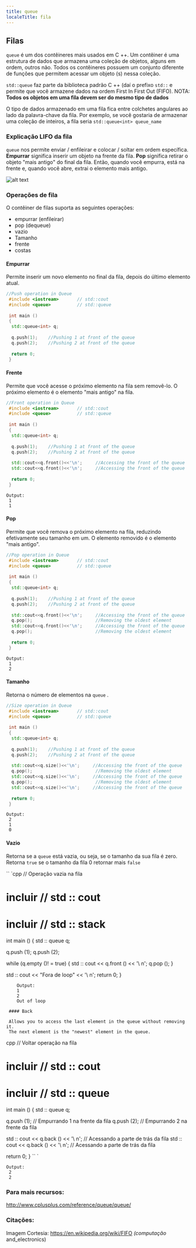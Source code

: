 ```yaml
---
title: queue
localeTitle: fila
---
```

## Filas

`queue` é um dos contêineres mais usados ​​em C ++. Um contêiner é uma estrutura de dados que armazena uma coleção de objetos, alguns em ordem, outros não. Todos os contêineres possuem um conjunto diferente de funções que permitem acessar um objeto (s) nessa coleção.

`std::queue` faz parte da biblioteca padrão C ++ (daí o prefixo `std::` e permite que você armazene dados na ordem First In First Out (FIFO). NOTA: **Todos os objetos em uma fila devem ser do mesmo tipo de dados**

O tipo de dados armazenado em uma fila fica entre colchetes angulares ao lado da palavra-chave da fila. Por exemplo, se você gostaria de armazenar uma coleção de inteiros, a fila seria `std::queue<int> queue_name`

### Explicação LIFO da fila

`queue` nos permite enviar / enfileirar e colocar / soltar em ordem específica. **Empurrar** significa inserir um objeto na frente da fila. **Pop** significa retirar o objeto "mais antigo" do final da fila. Então, quando você empurra, está na frente e, quando você abre, extrai o elemento mais antigo.

![alt text](https://github.com/mohammadaziz313/helloworld/blob/master/Fifo_queue.png "Exemplo de Enfileiramento e Desenfileiramento de Filas FIFO")

### Operações de fila

O contêiner de filas suporta as seguintes operações:

*   empurrar (enfileirar)
*   pop (dequeue)
*   vazio
*   Tamanho
*   frente
*   costas

#### Empurrar

Permite inserir um novo elemento no final da fila, depois do último elemento atual.

```cpp
//Push operation in Queue 
 #include <iostream>       // std::cout 
 #include <queue>          // std::queue 
 
 int main () 
 { 
  std::queue<int> q; 
 
  q.push(1);    //Pushing 1 at front of the queue 
  q.push(2);    //Pushing 2 at front of the queue 
 
  return 0; 
 } 
```

#### Frente

Permite que você acesse o próximo elemento na fila sem removê-lo. O próximo elemento é o elemento "mais antigo" na fila.

```cpp
//Front operation in Queue 
 #include <iostream>       // std::cout 
 #include <queue>          // std::queue 
 
 int main () 
 { 
  std::queue<int> q; 
 
  q.push(1);    //Pushing 1 at front of the queue 
  q.push(2);    //Pushing 2 at front of the queue 
 
  std::cout<<q.front()<<'\n';     //Accessing the front of the queue 
  std::cout<<q.front()<<'\n';     //Accessing the front of the queue 
 
  return 0; 
 } 
```

```
Output: 
 1 
 1 
```

#### Pop

Permite que você remova o próximo elemento na fila, reduzindo efetivamente seu tamanho em um. O elemento removido é o elemento "mais antigo".

```cpp
//Pop operation in Queue 
 #include <iostream>       // std::cout 
 #include <queue>          // std::queue 
 
 int main () 
 { 
  std::queue<int> q; 
 
  q.push(1);    //Pushing 1 at front of the queue 
  q.push(2);    //Pushing 2 at front of the queue 
 
  std::cout<<q.front()<<'\n';     //Accessing the front of the queue 
  q.pop();                        //Removing the oldest element 
  std::cout<<q.front()<<'\n';     //Accessing the front of the queue 
  q.pop();                        //Removing the oldest element 
 
  return 0; 
 } 
```

```
Output: 
 1 
 2 
```

#### Tamanho

Retorna o número de elementos na `queue` .

```cpp
//Size operation in Queue 
 #include <iostream>       // std::cout 
 #include <queue>          // std::queue 
 
 int main () 
 { 
  std::queue<int> q; 
 
  q.push(1);    //Pushing 1 at front of the queue 
  q.push(2);    //Pushing 2 at front of the queue 
 
  std::cout<<q.size()<<'\n';     //Accessing the front of the queue 
  q.pop();                        //Removing the oldest element 
  std::cout<<q.size()<<'\n';     //Accessing the front of the queue 
  q.pop();                        //Removing the oldest element 
  std::cout<<q.size()<<'\n';     //Accessing the front of the queue 
 
  return 0; 
 } 
```

```
Output: 
 2 
 1 
 0 
```

#### Vazio

Retorna se a `queue` está vazia, ou seja, se o tamanho da sua fila é zero. Retorna `true` se o tamanho da fila 0 retornar mais `false`

\`\` \`cpp // Operação vazia na fila

# incluir // std :: cout

# incluir // std :: stack

int main () { std :: queue q;

q.push (1); q.push (2);

while (q.empty ()! = true) { std :: cout << q.front () << '\\ n'; q.pop (); }

std :: cout << "Fora de loop" << '\\ n'; return 0; }
```
    Output: 
    1 
    2 
    Out of loop 
 
 #### Back 
 
 Allows you to access the last element in the queue without removing it. 
 The next element is the "newest" element in the queue. 
```

cpp // Voltar operação na fila

# incluir // std :: cout

# incluir // std :: queue

int main () { std :: queue q;

q.push (1); // Empurrando 1 na frente da fila q.push (2); // Empurrando 2 na frente da fila

std :: cout << q.back () << '\\ n'; // Acessando a parte de trás da fila std :: cout << q.back () << '\\ n'; // Acessando a parte de trás da fila

return 0; } \`\` \`
```
Output: 
 2 
 2 
```

### Para mais recursos:

http://www.cplusplus.com/reference/queue/queue/

### Citações:

Imagem Cortesia: https://en.wikipedia.org/wiki/FIFO _(computação_ and\_electronics)